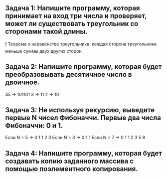## Задача 1: Напишите программу, которая принимает на вход три числа и проверяет, может ли существовать треугольник со сторонами такой длины. 
❗ Теорема о неравенстве треугольника: каждая сторона треугольника меньше суммы двух других сторон.
## Задача 2: Напишите программу, которая будет преобразовывать десятичное число в двоичное. 
45 -> 101101
3 -> 11
2 -> 10

## Задача 3: Не используя рекурсию, выведите первые N чисел Фибоначчи. Первые два числа Фибоначчи: 0 и 1.
Если N = 5 -> 0 1 1 2 3
Если N = 3 -> 0 1 1
Если N = 7 -> 0 1 1 2 3 5 8
## Задача 4: Напишите программу, которая будет создавать копию заданного массива с помощью поэлементного копирования.
